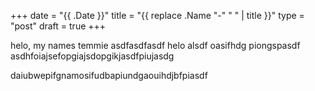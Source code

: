 +++
date = "{{ .Date }}"
title = "{{ replace .Name "-" " " | title }}"
type = "post"
draft = true
+++

helo, my names temmie
asdfasdfasdf
helo alsdf oasifhdg piongspasdf  
asdhfoiajsefopgiajsdopgikjasdfpiujasdg

daiubwepifgnamosifudbapiundgaouihdjbfpiasdf
